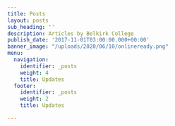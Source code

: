 ```yaml
---
title: Posts
layout: posts
sub_heading: ''
description: Articles by Belkirk College
publish_date: '2017-11-01T03:00:00.000+00:00'
banner_image: "/uploads/2020/06/10/onlineready.png"
menu:
  navigation:
    identifier: _posts
    weight: 4
    title: Updates
  footer:
    identifier: _posts
    weight: 2
    title: Updates

---
```

